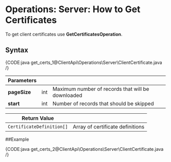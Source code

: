 # Operations: Server: How to Get Certificates

To get client certificates use **GetCertificatesOperation**.

## Syntax

{CODE:java get_certs_1@ClientApi\Operations\Server\ClientCertificate.java /}

| Parameters | | |
| ------------- | ------------- | ----- |
| **pageSize** | int | Maximum number of records that will be downloaded |
| **start** | int | Number of records that should be skipped |

| Return Value | |
| ------------- | ----- |
| `CertificateDefinition[]` | Array of certificate definitions |

##Example

{CODE:java get_certs_2@ClientApi\Operations\Server\ClientCertificate.java /}
